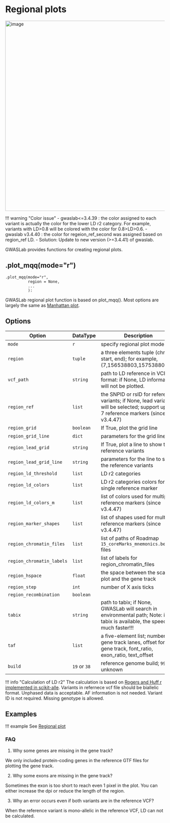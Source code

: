 # Regional plots

<img width="600" alt="image" src="https://user-images.githubusercontent.com/40289485/197126045-b1c55adf-3391-4c3d-b2f6-eaeac7c26024.png">

!!! warning "Color issue"
    - gwaslab<=3.4.39 : the color assigned to each variant is actually the color for the lower LD r2 category. For example, variants with LD>0.8 will be colored with the color for 0.8>LD>0.6.
    - gwaslab v3.4.40 : the color for regeion_ref_second was assigned based on region_ref LD.
    - Solution: Update to new version (>=3.4.41) of gwaslab.

GWASLab provides functions for creating regional plots.

## .plot_mqq(mode="r")
```
.plot_mqq(mode="r",
          region = None,
          ...
          ):
```

GWASLab regional plot function is based on plot_mqq().
Most options are largely the same as [Manhattan plot](https://cloufield.github.io/gwaslab/Visualization/).


## Options

| Option                    | DataType     | Description                                                                                                                          | Default                                                                   |
|---------------------------|--------------|--------------------------------------------------------------------------------------------------------------------------------------|---------------------------------------------------------------------------|
| `mode`                    | `r`          | specify regional plot mode                                                                                                           | -                                                                         |
| `region`                  | `tuple`      | a three elements tuple (chr, start, end); for example, (7,156538803,157538803)                                                       | -                                                                         |
| `vcf_path`                | `string`     | path to LD reference in VCF format: if None, LD information will not be plotted.                                                     | `None`                                                                    |
| `region_ref`              | `list`       | the SNPID or rsID for reference variants; if None, lead variants will be selected; support up to 7 reference markers (since v3.4.47) | [`None`]                                                                  |
| `region_grid`             | `boolean`    | If True, plot the grid line                                                                                                          | `False`                                                                   |
| `region_grid_line`        | `dict`       | parameters for the grid line                                                                                                         | `{"linewidth": 2,"linestyle":"--"}`                                       |
| `region_lead_grid`        | `string`     | If True, plot a line to show the reference variants                                                                                  | -                                                                         |
| `region_lead_grid_line`   | `string`     | parameters for the line to show the reference variants                                                                               | {"alpha":0.5,"linewidth" : 2,"linestyle":"--","color":"#FF0000"}          |
| `region_ld_threshold`     | `list`       | LD r2 categories                                                                                                                     | `[0.2,0.4,0.6,0.8]`                                                       |
| `region_ld_colors`        | `list`       | LD r2 categories colors for single reference marker                                                                                  | `["#E4E4E4","#020080","#86CEF9","#24FF02","#FDA400","#FF0000","#FF0000"]` |
| `region_ld_colors_m`      | `list`       | list of colors used for multiple reference markers (since v3.4.47)                                                                   | `["#E51819","#367EB7","green","#F07818","#AD5691","yellow","purple"]`     |
| `region_marker_shapes`    | `list`       | list of shapes used for multiple reference markers (since v3.4.47)                                                                   | `['o', 's','^','D','*','P','X','h','8']`                                  |
| `region_chromatin_files`  | `list`       | list of paths of Roadmap `15_coreMarks_mnemonics.bed.gz` files                                                                       | []                                                                        |
| `region_chromatin_labels` | `list`       | list of labels for region_chromatin_files                                                                                            | []                                                                        |
| `region_hspace`           | `float`      | the space between the scatter plot and the gene track                                                                                | `0.02`                                                                    |
| `region_step`             | `int`        | number of X axis ticks                                                                                                               | `21`                                                                      |
| `region_recombination`    | `boolean`    |                                                                                                                                      | `True`                                                                    |
| `tabix`                   | `string`     | path to tabix; if None, GWASLab will search in environmental path; Note: if tabix is available, the speed is much faster!!!          | `None`                                                                    |
| `taf`                     | `list`       | a five-element list; number of gene track lanes, offset for gene track, font_ratio, exon_ratio, text_offset                          | `[4,0,0.95,1,1]`                                                          |
| `build`                   | `19` or `38` | reference genome build; `99` for unknown                                                                                             | `99`                                                                      |


!!! info "Calculation of LD r2"
    The calculation is based on [Rogers and Huff r implemented in scikit-alle](https://scikit-allel.readthedocs.io/en/stable/stats/ld.html). Variants in refernece vcf file should be biallelic format. Unphased data is acceptable. AF information is not needed. Variant ID is not required. Missing genotype is allowed.


## Examples

!!! example
    See [Regional plot](https://cloufield.github.io/gwaslab/visualization_regional/)


### FAQ

1. Why some genes are missing in the gene track?

We only included protein-coding genes in the reference GTF files for plotting the gene track.

2. Why some exons are missing in the gene track?

Sometimes the exon is too short to reach even 1 pixel in the plot. You can either increase the dpi or reduce the length of the region.

3. Why an error occurs even if both variants are in the reference VCF?

When the reference variant is mono-allelic in the reference VCF, LD can not be calculated.
